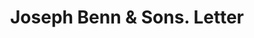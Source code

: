 ---
doi: 10.7916/D8FX8NKW
date_other: '1890'
date_other_textual: 1890-1899
form: correspondence
genre:
- Letters (correspondence)
name:
- Joseph Benn & Sons
object_in_context_url: https://biggert.cul.columbia.edu/items/view/ave_biggert_01037
subject_hierarchical_geographic:
- New York, New York, United States
subject_name:
- Joseph Benn & Sons
title: Joseph Benn & Sons. Letter
sort_title: Joseph Benn & Sons. Letter
call_number: ave_biggert_01037
coordinates:
- 40.71277777777778,-74.00583333333333
pid: ave_biggert_01037
identifiers: ave_biggert_01037
permalink: /biggert/ave_biggert_01037/
layout: iiif-image-page
---